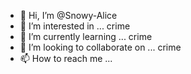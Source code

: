 - 👋 Hi, I’m @Snowy-Alice
- 👀 I’m interested in ... crime
- 🌱 I’m currently learning ... crime
- 💞️ I’m looking to collaborate on ... crime
- 📫 How to reach me ...

<!---
Snowy-Alice/Snowy-Alice is a ✨ special ✨ repository because its `README.md` (this file) appears on your GitHub profile.
You can click the Preview link to take a look at your changes.
--->
